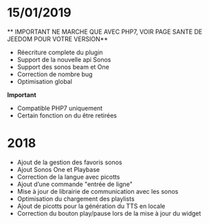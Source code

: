 # 15/01/2019

** IMPORTANT NE MARCHE QUE AVEC PHP7, VOIR PAGE SANTE DE JEEDOM POUR VOTRE VERSION**

- Réecriture complete du plugin
- Support de la nouvelle api Sonos
- Support des sonos beam et One
- Correction de nombre bug
- Optimisation global

**Important**
- Compatible PHP7 uniquement
- Certain fonction on du être retirées


# 2018

- 	Ajout de la gestion des favoris sonos
-   Ajout Sonos One et Playbase
-   Correction de la langue avec picotts
-   Ajout d’une commande "entrée de ligne"
-   Mise à jour de librairie de communication avec les sonos
-   Optimisation du chargement des playlists
-   Ajout de picotts pour la génération du TTS en locale
-   Correction du bouton play/pause lors de la mise à jour du widget
